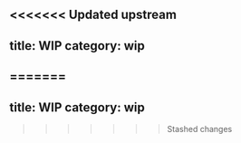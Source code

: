 <<<<<<< Updated upstream
---
title: WIP
category: wip
---
=======
---
title: WIP
category: wip
---
>>>>>>> Stashed changes
